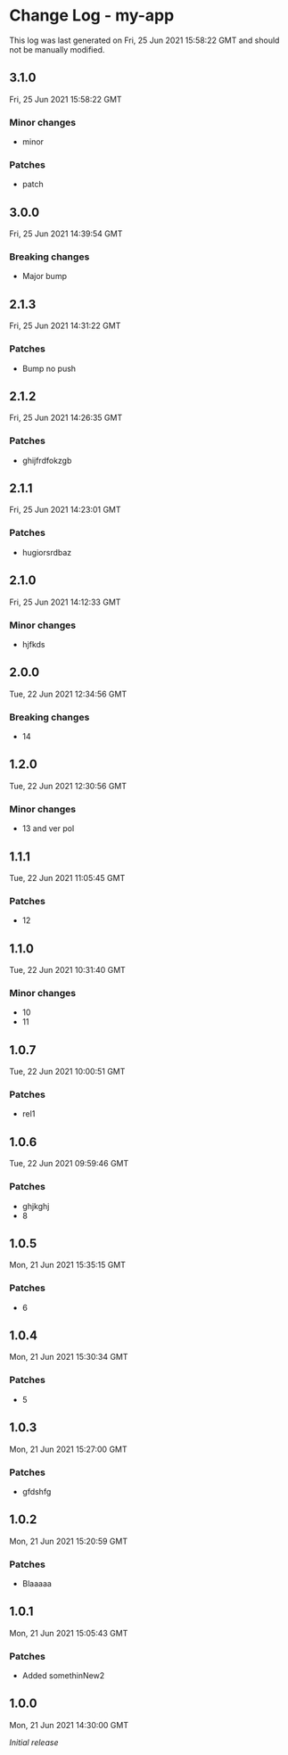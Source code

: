# Change Log - my-app

This log was last generated on Fri, 25 Jun 2021 15:58:22 GMT and should not be manually modified.

## 3.1.0
Fri, 25 Jun 2021 15:58:22 GMT

### Minor changes

- minor

### Patches

- patch

## 3.0.0
Fri, 25 Jun 2021 14:39:54 GMT

### Breaking changes

- Major bump

## 2.1.3
Fri, 25 Jun 2021 14:31:22 GMT

### Patches

- Bump no push

## 2.1.2
Fri, 25 Jun 2021 14:26:35 GMT

### Patches

- ghijfrdfokzgb

## 2.1.1
Fri, 25 Jun 2021 14:23:01 GMT

### Patches

- hugiorsrdbaz

## 2.1.0
Fri, 25 Jun 2021 14:12:33 GMT

### Minor changes

- hjfkds

## 2.0.0
Tue, 22 Jun 2021 12:34:56 GMT

### Breaking changes

- 14

## 1.2.0
Tue, 22 Jun 2021 12:30:56 GMT

### Minor changes

- 13 and ver pol

## 1.1.1
Tue, 22 Jun 2021 11:05:45 GMT

### Patches

- 12

## 1.1.0
Tue, 22 Jun 2021 10:31:40 GMT

### Minor changes

- 10
- 11

## 1.0.7
Tue, 22 Jun 2021 10:00:51 GMT

### Patches

- rel1

## 1.0.6
Tue, 22 Jun 2021 09:59:46 GMT

### Patches

- ghjkghj
- 8

## 1.0.5
Mon, 21 Jun 2021 15:35:15 GMT

### Patches

- 6

## 1.0.4
Mon, 21 Jun 2021 15:30:34 GMT

### Patches

- 5

## 1.0.3
Mon, 21 Jun 2021 15:27:00 GMT

### Patches

- gfdshfg

## 1.0.2
Mon, 21 Jun 2021 15:20:59 GMT

### Patches

- Blaaaaa

## 1.0.1
Mon, 21 Jun 2021 15:05:43 GMT

### Patches

- Added somethinNew2

## 1.0.0
Mon, 21 Jun 2021 14:30:00 GMT

_Initial release_

